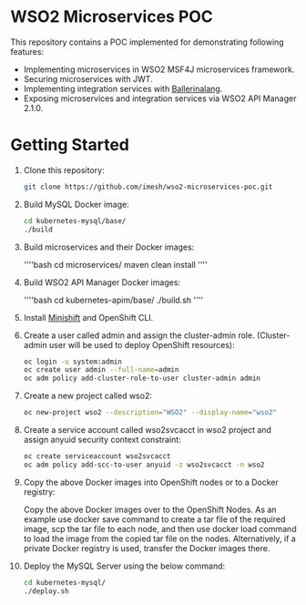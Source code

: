 # WSO2 Microservices POC

This repository contains a POC implemented for demonstrating following features:

- Implementing microservices in WSO2 MSF4J microservices framework.
- Securing microservices with JWT.
- Implementing integration services with [Ballerinalang](https://ballerinalang.org).
- Exposing microservices and integration services via WSO2 API Manager 2.1.0.

# Getting Started

1. Clone this repository:

   ````bash
   git clone https://github.com/imesh/wso2-microservices-poc.git
   ````
   
2. Build MySQL Docker image:

   ````bash
   cd kubernetes-mysql/base/
   ./build
   ````

3. Build microservices and their Docker images:

   ''''bash
   cd microservices/
   maven clean install
   ''''
   
4. Build WSO2 API Manager Docker images:

   ''''bash
   cd kubernetes-apim/base/
   ./build.sh
   ''''
   
5. Install [Minishift](https://docs.openshift.org/latest/minishift/getting-started/index.html) and OpenShift CLI. 


6. Create a user called admin and assign the cluster-admin role. (Cluster-admin user will be used to deploy OpenShift 
resources):

   ````bash
   oc login -u system:admin
   oc create user admin --full-name=admin
   oc adm policy add-cluster-role-to-user cluster-admin admin
   ````

7. Create a new project called wso2:

   ````bash
   oc new-project wso2 --description="WSO2" --display-name="wso2"
   ````
   
8. Create a service account called wso2svcacct in wso2 project and assign anyuid security context constraint:
   
   ````bash
   oc create serviceaccount wso2svcacct
   oc adm policy add-scc-to-user anyuid -z wso2svcacct -n wso2
   ````

9. Copy the above Docker images into OpenShift nodes or to a Docker registry:
   
   Copy the above Docker images over to the OpenShift Nodes. As an example use docker save command to create a tar file 
   of the required image, scp the tar file to each node, and then use docker load command to load the image from the 
   copied tar file on the nodes. Alternatively, if a private Docker registry is used, transfer the Docker images there.
   
10. Deploy the MySQL Server using the below command:

    ````bash
    cd kubernetes-mysql/
    ./deploy.sh
    ````